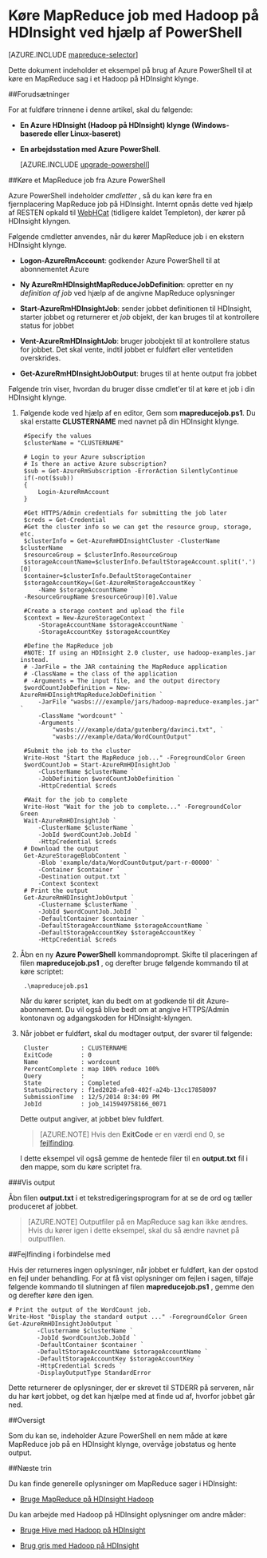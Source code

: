 <properties
   pageTitle="Brug MapReduce og PowerShell med Hadoop | Microsoft Azure"
   description="Lær at bruge PowerShell til at køre MapReduce job med Hadoop på HDInsight."
   services="hdinsight"
   documentationCenter=""
   authors="Blackmist"
   manager="jhubbard"
   editor="cgronlun"
    tags="azure-portal"/>

<tags
   ms.service="hdinsight"
   ms.devlang="na"
   ms.topic="article"
   ms.tgt_pltfrm="na"
   ms.workload="big-data"
   ms.date="08/29/2016"
   ms.author="larryfr"/>

# <a name="run-mapreduce-jobs-with-hadoop-on-hdinsight-using-powershell"></a>Køre MapReduce job med Hadoop på HDInsight ved hjælp af PowerShell

[AZURE.INCLUDE [mapreduce-selector](../../includes/hdinsight-selector-use-mapreduce.md)]

Dette dokument indeholder et eksempel på brug af Azure PowerShell til at køre en MapReduce sag i et Hadoop på HDInsight klynge.

##<a id="prereq"></a>Forudsætninger

For at fuldføre trinnene i denne artikel, skal du følgende:

- **En Azure HDInsight (Hadoop på HDInsight) klynge (Windows-baserede eller Linux-baseret)**

- **En arbejdsstation med Azure PowerShell**.

    [AZURE.INCLUDE [upgrade-powershell](../../includes/hdinsight-use-latest-powershell.md)]

##<a id="powershell"></a>Køre et MapReduce job fra Azure PowerShell

Azure PowerShell indeholder *cmdletter* , så du kan køre fra en fjernplacering MapReduce job på HDInsight. Internt opnås dette ved hjælp af RESTEN opkald til [WebHCat](https://cwiki.apache.org/confluence/display/Hive/WebHCat) (tidligere kaldet Templeton), der kører på HDInsight klyngen.

Følgende cmdletter anvendes, når du kører MapReduce job i en ekstern HDInsight klynge.

* **Logon-AzureRmAccount**: godkender Azure PowerShell til at abonnementet Azure

* **Ny AzureRmHDInsightMapReduceJobDefinition**: opretter en ny *definition af job* ved hjælp af de angivne MapReduce oplysninger

* **Start-AzureRmHDInsightJob**: sender jobbet definitionen til HDInsight, starter jobbet og returnerer et *job* objekt, der kan bruges til at kontrollere status for jobbet

* **Vent-AzureRmHDInsightJob**: bruger jobobjekt til at kontrollere status for jobbet. Det skal vente, indtil jobbet er fuldført eller ventetiden overskrides.

* **Get-AzureRmHDInsightJobOutput**: bruges til at hente output fra jobbet

Følgende trin viser, hvordan du bruger disse cmdlet'er til at køre et job i din HDInsight klynge.

1. Følgende kode ved hjælp af en editor, Gem som **mapreducejob.ps1**. Du skal erstatte **CLUSTERNAME** med navnet på din HDInsight klynge.

        #Specify the values
        $clusterName = "CLUSTERNAME"
                
        # Login to your Azure subscription
        # Is there an active Azure subscription?
        $sub = Get-AzureRmSubscription -ErrorAction SilentlyContinue
        if(-not($sub))
        {
            Login-AzureRmAccount
        }

        #Get HTTPS/Admin credentials for submitting the job later
        $creds = Get-Credential
        #Get the cluster info so we can get the resource group, storage, etc.
        $clusterInfo = Get-AzureRmHDInsightCluster -ClusterName $clusterName
        $resourceGroup = $clusterInfo.ResourceGroup
        $storageAccountName=$clusterInfo.DefaultStorageAccount.split('.')[0]
        $container=$clusterInfo.DefaultStorageContainer
        $storageAccountKey=(Get-AzureRmStorageAccountKey `
            -Name $storageAccountName `
        -ResourceGroupName $resourceGroup)[0].Value

        #Create a storage content and upload the file
        $context = New-AzureStorageContext `
            -StorageAccountName $storageAccountName `
            -StorageAccountKey $storageAccountKey
            
        #Define the MapReduce job
        #NOTE: If using an HDInsight 2.0 cluster, use hadoop-examples.jar instead.
        # -JarFile = the JAR containing the MapReduce application
        # -ClassName = the class of the application
        # -Arguments = The input file, and the output directory
        $wordCountJobDefinition = New-AzureRmHDInsightMapReduceJobDefinition `
            -JarFile "wasbs:///example/jars/hadoop-mapreduce-examples.jar" `
            -ClassName "wordcount" `
            -Arguments `
                "wasbs:///example/data/gutenberg/davinci.txt", `
                "wasbs:///example/data/WordCountOutput"

        #Submit the job to the cluster
        Write-Host "Start the MapReduce job..." -ForegroundColor Green
        $wordCountJob = Start-AzureRmHDInsightJob `
            -ClusterName $clusterName `
            -JobDefinition $wordCountJobDefinition `
            -HttpCredential $creds

        #Wait for the job to complete
        Write-Host "Wait for the job to complete..." -ForegroundColor Green
        Wait-AzureRmHDInsightJob `
            -ClusterName $clusterName `
            -JobId $wordCountJob.JobId `
            -HttpCredential $creds
        # Download the output
        Get-AzureStorageBlobContent `
            -Blob 'example/data/WordCountOutput/part-r-00000' `
            -Container $container `
            -Destination output.txt `
            -Context $context
        # Print the output
        Get-AzureRmHDInsightJobOutput `
            -Clustername $clusterName `
            -JobId $wordCountJob.JobId `
            -DefaultContainer $container `
            -DefaultStorageAccountName $storageAccountName `
            -DefaultStorageAccountKey $storageAccountKey `
            -HttpCredential $creds
            
2. Åbn en ny **Azure PowerShell** kommandoprompt. Skifte til placeringen af filen **mapreducejob.ps1** , og derefter bruge følgende kommando til at køre scriptet:

        .\mapreducejob.ps1
    
    Når du kører scriptet, kan du bedt om at godkende til dit Azure-abonnement. Du vil også blive bedt om at angive HTTPS/Admin kontonavn og adgangskoden for HDInsight-klyngen.

3. Når jobbet er fuldført, skal du modtager output, der svarer til følgende:

        Cluster         : CLUSTERNAME
        ExitCode        : 0
        Name            : wordcount
        PercentComplete : map 100% reduce 100%
        Query           :
        State           : Completed
        StatusDirectory : f1ed2028-afe8-402f-a24b-13cc17858097
        SubmissionTime  : 12/5/2014 8:34:09 PM
        JobId           : job_1415949758166_0071

    Dette output angiver, at jobbet blev fuldført.

    > [AZURE.NOTE] Hvis den **ExitCode** er en værdi end 0, se [fejlfinding](#troubleshooting).

    I dette eksempel vil også gemme de hentede filer til en **output.txt** fil i den mappe, som du køre scriptet fra.

###<a name="view-output"></a>Vis output

Åbn filen **output.txt** i et tekstredigeringsprogram for at se de ord og tæller produceret af jobbet.

> [AZURE.NOTE] Outputfiler på en MapReduce sag kan ikke ændres. Hvis du kører igen i dette eksempel, skal du så ændre navnet på outputfilen.

##<a id="troubleshooting"></a>Fejlfinding i forbindelse med

Hvis der returneres ingen oplysninger, når jobbet er fuldført, kan der opstod en fejl under behandling. For at få vist oplysninger om fejlen i sagen, tilføje følgende kommando til slutningen af filen **mapreducejob.ps1** , gemme den og derefter køre den igen.

    # Print the output of the WordCount job.
    Write-Host "Display the standard output ..." -ForegroundColor Green
    Get-AzureRmHDInsightJobOutput `
            -Clustername $clusterName `
            -JobId $wordCountJob.JobId `
            -DefaultContainer $container `
            -DefaultStorageAccountName $storageAccountName `
            -DefaultStorageAccountKey $storageAccountKey `
            -HttpCredential $creds `
            -DisplayOutputType StandardError

Dette returnerer de oplysninger, der er skrevet til STDERR på serveren, når du har kørt jobbet, og det kan hjælpe med at finde ud af, hvorfor jobbet går ned.

##<a id="summary"></a>Oversigt

Som du kan se, indeholder Azure PowerShell en nem måde at køre MapReduce job på en HDInsight klynge, overvåge jobstatus og hente output.

##<a id="nextsteps"></a>Næste trin

Du kan finde generelle oplysninger om MapReduce sager i HDInsight:

* [Bruge MapReduce på HDInsight Hadoop](hdinsight-use-mapreduce.md)

Du kan arbejde med Hadoop på HDInsight oplysninger om andre måder:

* [Bruge Hive med Hadoop på HDInsight](hdinsight-use-hive.md)

* [Brug gris med Hadoop på HDInsight](hdinsight-use-pig.md)

